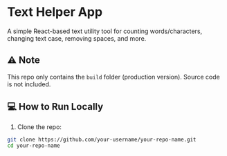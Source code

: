 # Text Helper App

A simple React-based text utility tool for counting words/characters, changing text case, removing spaces, and more.

## ⚠️ Note

This repo only contains the `build` folder (production version). Source code is not included.

## 💻 How to Run Locally

1. Clone the repo:

```bash
git clone https://github.com/your-username/your-repo-name.git
cd your-repo-name
